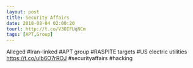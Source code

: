 ```yaml
---
layout: post
title: Security Affairs
date: 2018-08-04 02:00:20
tourl: http://t.co/V3OIFUqNCm
tags: [APT,Group]
---
```

Alleged #Iran-linked #APT group #RASPITE targets #US electric utilities
https://t.co/uIb6O7rROJ
#securityaffairs #hacking